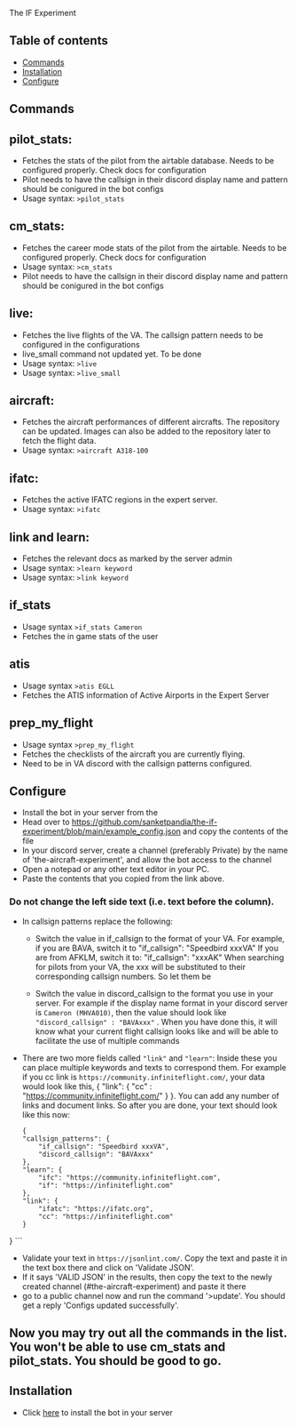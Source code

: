 The IF Experiment

## Table of contents
* [Commands](#Commands)
* [Installation](#Installation)
* [Configure](#Configure)

## Commands
## pilot_stats: 
- Fetches the stats of the pilot from the airtable database. Needs to be configured properly. Check docs for configuration
- Pilot needs to have the callsign in their discord display name and pattern should be conigured in the bot configs
- Usage syntax: `>pilot_stats`

## cm_stats:
- Fetches the career mode stats of the pilot from the airtable. Needs to be configured properly. Check docs for configuration
- Usage syntax: `>cm_stats`
- Pilot needs to have the callsign in their discord display name and pattern should be conigured in the bot configs

## live:
- Fetches the live flights of the VA. The callsign pattern needs to be configured in the configurations
- live_small command not updated yet. To be done
- Usage syntax: `>live`
- Usage syntax: `>live_small`

## aircraft:
- Fetches the aircraft performances of different aircrafts. The repository can be updated. Images can also be added to the repository later to fetch the flight data.
- Usage syntax: `>aircraft A318-100`

## ifatc:
- Fetches the active IFATC regions in the expert server.
- Usage syntax: `>ifatc`

## link and learn: 
- Fetches the relevant docs as marked by the server admin
- Usage syntax: `>learn keyword`
- Usage syntax: `>link keyword`


## if_stats
- Usage syntax `>if_stats Cameron`
- Fetches the in game stats of the user

## atis
- Usage syntax `>atis EGLL`
- Fetches the ATIS information of Active Airports in the Expert Server

## prep_my_flight
- Usage syntax `>prep_my_flight`
- Fetches the checklists of the aircraft you are currently flying.
- Need to be in VA discord with the callsign patterns configured.

## Configure


- Install the bot in your server from the 
- Head over to https://github.com/sanketpandia/the-if-experiment/blob/main/example_config.json and copy the contents of the file
- In your discord server, create a channel (preferably Private) by the name of 'the-aircraft-experiment', and allow the bot access to the channel
- Open a notepad or any other text editor in your PC.
- Paste the contents that you copied from the link above.
### Do not change the left side text (i.e. text before the column).
- In callsign patterns replace the following:
    - Switch the value in if_callsign to the format of your VA. For example, if you are BAVA, switch it to
            "if_callsign": "Speedbird xxxVA"
        If you are from AFKLM, switch it to:
            "if_callsign": "xxxAK"
        When searching for pilots from your VA, the xxx will be substituted to their corresponding callsign numbers. So let them be
    
    - Switch the value in discord_callsign to the format you use in your server. For example if the display name format in your discord server is `Cameron (MHVA010)`, then the value should look like `"discord_callsign" : "BAVAxxx"` .  When you have done this, it will know what your current flight callsign looks like and will be able to facilitate the use of multiple commands

- There are two more fields called `"link"` and `"learn"`: Inside these you can place multiple keywords and texts to correspond them. For example if you cc link is `https://community.infiniteflight.com/`, your data would look like this,
    {
        "link": {
            "cc" : "https://community.infiniteflight.com/"
        }
    }.
    You can add any number of links and document links. So after you are done, your text should look like this now:
    ```
    {
    "callsign_patterns": {
        "if_callsign": "Speedbird xxxVA",
        "discord_callsign": "BAVAxxx"
    },
    "learn": {
        "ifc": "https://community.infiniteflight.com",
        "if": "https://infiniteflight.com"
    },
    "link": {
        "ifatc": "https://ifatc.org",
        "cc": "https://infiniteflight.com"
    }
    
}
    ```

 - Validate your text in `https://jsonlint.com/`. Copy the text and paste it in the text box there and click on 'Validate JSON'. 
 - If it says 'VALID JSON' in the results, then copy the text to the newly created channel (#the-aircraft-experiment) and paste it there
 - go to a public channel now and run the command '>update'. You should get a reply 'Configs updated successfully'.
## Now you may try out all the commands in the list. You won't be able to use cm_stats and pilot_stats. You should be good to go. 

## Installation

- Click [here](https://discord.com/api/oauth2/authorize?client_id=802526146058911765&permissions=121856&scope=bot) to install the bot in your server
